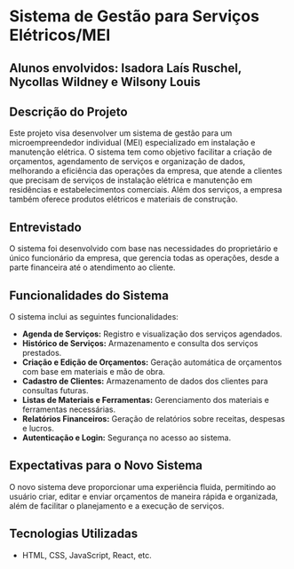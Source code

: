 # Sistema de Gestão para Serviços Elétricos/MEI
## Alunos envolvidos: Isadora Laís Ruschel, Nycollas Wildney e Wilsony Louis
## Descrição do Projeto

Este projeto visa desenvolver um sistema de gestão para um microempreendedor individual (MEI) especializado em instalação e manutenção elétrica. O sistema tem como objetivo facilitar a criação de orçamentos, agendamento de serviços e organização de dados, melhorando a eficiência das operações da empresa, que atende a clientes que precisam de serviços de instalação elétrica e manutenção em residências e estabelecimentos comerciais. Além dos serviços, a empresa também oferece produtos elétricos e materiais de construção.

## Entrevistado
O sistema foi desenvolvido com base nas necessidades do proprietário e único funcionário da empresa, que gerencia todas as operações, desde a parte financeira até o atendimento ao cliente.

## Funcionalidades do Sistema
O sistema inclui as seguintes funcionalidades:

- **Agenda de Serviços:** Registro e visualização dos serviços agendados.
- **Histórico de Serviços:** Armazenamento e consulta dos serviços prestados.
- **Criação e Edição de Orçamentos:** Geração automática de orçamentos com base em materiais e mão de obra.
- **Cadastro de Clientes:** Armazenamento de dados dos clientes para consultas futuras.
- **Listas de Materiais e Ferramentas:** Gerenciamento dos materiais e ferramentas necessárias.
- **Relatórios Financeiros:** Geração de relatórios sobre receitas, despesas e lucros.
- **Autenticação e Login:** Segurança no acesso ao sistema.

## Expectativas para o Novo Sistema

O novo sistema deve proporcionar uma experiência fluida, permitindo ao usuário criar, editar e enviar orçamentos de maneira rápida e organizada, além de facilitar o planejamento e a execução de serviços.

## Tecnologias Utilizadas

- HTML, CSS, JavaScript, React, etc.

